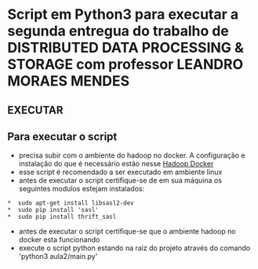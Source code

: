 # Script em Python3 para executar a segunda entregua do trabalho de DISTRIBUTED DATA PROCESSING & STORAGE com professor LEANDRO MORAES MENDES 

## EXECUTAR 
## Para executar o script
   * precisa subir com o ambiente do hadoop no docker. A configuração e instalação do que é necessário estão nesse [Hadoop Docker](https://github.com/fabiogjardim/bigdata_docker/)
   * esse script é recomendado a ser executado em ambiente linux
   * antes de executar o script certifique-se de em sua máquina os seguintes modulos estejam instalados:
   
    *  sudo apt-get install libsasl2-dev
    *  sudo pip install 'sasl'
    *  sudo pip install thrift_sasl
   * antes de executar o script certifique-se que o ambiente hadoop no docker esta funcionando
   * execute o script python estando na raiz do projeto através do comando 'python3 aula2/main.py'
